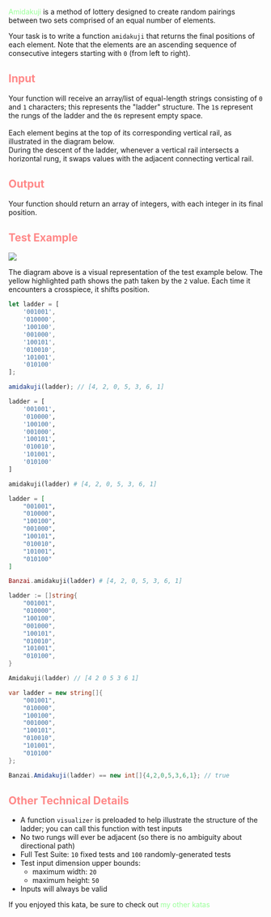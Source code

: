 <!--Amidakuji-->
<p><span style='color:#8df'><a href='https://en.wikipedia.org/wiki/Ghost_Leg' style='color:#9f9;text-decoration:none'>Amidakuji</a></span> is a method of lottery designed to create random pairings between two sets comprised of an equal number of elements.</p>
<p>Your task is to write a function <code>amidakuji</code> that returns the final positions of each element. Note that the elements are an ascending sequence of consecutive integers starting with <code>0</code> (from left to right).</p>

<h2 style='color:#f88'>Input</h2>
<p>Your function will receive an array/list of equal-length strings consisting of <code>0</code> and <code>1</code> characters; this represents the "ladder" structure. The <code>1</code>s represent the rungs of the ladder and the <code>0</code>s represent empty space.<br/><br/>
Each element begins at the top of its corresponding vertical rail, as illustrated in the diagram below.<br/>During the descent of the ladder, whenever a vertical rail intersects a horizontal rung, it swaps values with the adjacent connecting vertical rail.</p>

<h2 style='color:#f88'>Output</h2>
<p>Your function should return an array of integers, with each integer in its final position.</p>

<h2 style='color:#f88'>Test Example</h2>
<img src='https://i.imgur.com/6pJ87vP.png'>
<p>The diagram above is a visual representation of the test example below. The yellow highlighted path shows the path taken by the <code>2</code> value. Each time it encounters a crosspiece, it shifts position.</p>

```javascript
let ladder = [
	'001001',
	'010000',
	'100100',
	'001000',
	'100101',
	'010010',
	'101001',
	'010100'
];

amidakuji(ladder); // [4, 2, 0, 5, 3, 6, 1]
```
```python
ladder = [
	'001001',
	'010000',
	'100100',
	'001000',
	'100101',
	'010010',
	'101001',
	'010100'
]

amidakuji(ladder) # [4, 2, 0, 5, 3, 6, 1]
```
```elixir
ladder = [
	"001001",
	"010000",
	"100100",
	"001000",
	"100101",
	"010010",
	"101001",
	"010100"
]

Banzai.amidakuji(ladder) # [4, 2, 0, 5, 3, 6, 1]
```
```go
ladder := []string{
	"001001",
	"010000",
	"100100",
	"001000",
	"100101",
	"010010",
	"101001",
	"010100",
}

Amidakuji(ladder) // [4 2 0 5 3 6 1]
```
```csharp
var ladder = new string[]{
	"001001",
	"010000",
	"100100",
	"001000",
	"100101",
	"010010",
	"101001",
	"010100"
};

Banzai.Amidakuji(ladder) == new int[]{4,2,0,5,3,6,1}; // true
```

<h2 style='color:#f88'>Other Technical Details</h2>
<ul>
	<li>A function <code>visualizer</code> is preloaded to help illustrate the structure of the ladder; you can call this function with test inputs</li>
	<li>No two rungs will ever be adjacent (so there is no ambiguity about directional path)</li>
	<li>Full Test Suite: <code>10</code> fixed tests and <code>100</code> randomly-generated tests</li>
	<li>Test input dimension upper bounds:<br/>
		<ul>
			<li>maximum width: <code>20</code></li>
			<li>maximum height: <code>50</code></li>
		</ul>
	</li>
	<li>Inputs will always be valid</li>
</ul>

<p>If you enjoyed this kata, be sure to check out <a href='https://www.codewars.com/users/docgunthrop/authored' style='color:#9f9;text-decoration:none'>my other katas</a></p>
